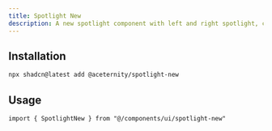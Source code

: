 ```yaml
---
title: Spotlight New
description: A new spotlight component with left and right spotlight, configurable and customizable.
---
```


## Installation

```bash
npx shadcn@latest add @aceternity/spotlight-new
```

## Usage

```tsx showLineNumbers
import { SpotlightNew } from "@/components/ui/spotlight-new"
```
